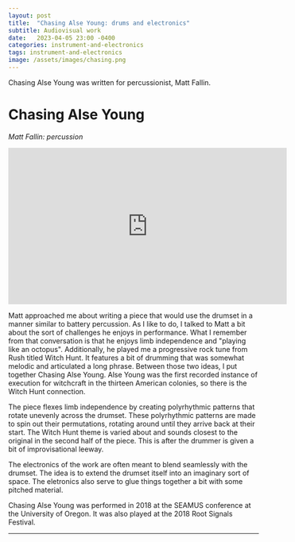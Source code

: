 ```yaml
---
layout: post
title:  "Chasing Alse Young: drums and electronics"
subtitle: Audiovisual work
date:   2023-04-05 23:00 -0400
categories: instrument-and-electronics
tags: instrument-and-electronics
image: /assets/images/chasing.png
---
```


Chasing Alse Young was written for percussionist, Matt Fallin.

# Chasing Alse Young
*Matt Fallin: percussion* <br>

<iframe width="560" height="315" src="https://www.youtube.com/embed/PD3I1o6GS2w" title="YouTube video player" frameborder="0" allow="accelerometer; autoplay; clipboard-write; encrypted-media; gyroscope; picture-in-picture; web-share" allowfullscreen></iframe>

<br>

Matt approached me about writing a piece that would use the drumset in a manner similar to battery percussion. As I like to do, I talked to Matt a bit about the sort of challenges he enjoys in performance. What I remember from that conversation is that he enjoys limb independence and "playing like an octopus". Additionally, he played me a progressive rock tune from Rush titled Witch Hunt. It features a bit of drumming that was somewhat melodic and articulated a long phrase. Between those two ideas, I put together Chasing Alse Young. Alse Young was the first recorded instance of execution for witchcraft in the thirteen American colonies, so there is the Witch Hunt connection.

The piece flexes limb independence by creating polyrhythmic patterns that rotate unevenly across the drumset. These polyrhythmic patterns are made to spin out their permutations, rotating around until they arrive back at their start. The Witch Hunt theme is varied about and sounds closest to the original in the second half of the piece. This is after the drummer is given a bit of improvisational leeway.  

The electronics of the work are often meant to blend seamlessly with the drumset. The idea is to extend the drumset itself into an imaginary sort of space. The eletronics also serve to glue things together a bit with some pitched material. 

 Chasing Alse Young was performed in 2018 at the SEAMUS conference at the University of Oregon. It was also played at the 2018 Root Signals Festival.  



---
<br>

